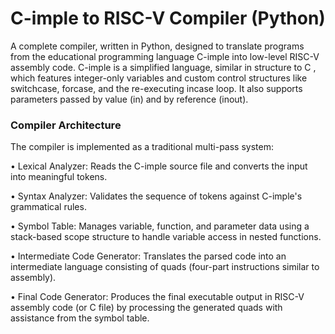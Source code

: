 # **C-imple to RISC-V Compiler (Python)**

A complete compiler, written in Python, designed to translate programs from the educational programming language C-imple into low-level RISC-V assembly code. C-imple is a simplified language, similar in structure to C , which features integer-only variables and custom control structures like switchcase, forcase, and the re-executing incase loop. It also supports parameters passed by value (in) and by reference (inout).

### **Compiler Architecture**

The compiler is implemented as a traditional multi-pass system:

•	Lexical Analyzer: Reads the C-imple source file and converts the input into meaningful tokens.

•	Syntax Analyzer: Validates the sequence of tokens against C-imple's grammatical rules.

•	Symbol Table: Manages variable, function, and parameter data using a stack-based scope structure to handle variable access in nested functions.

•	Intermediate Code Generator: Translates the parsed code into an intermediate language consisting of quads (four-part instructions similar to assembly).

•	Final Code Generator: Produces the final executable output in RISC-V assembly code (or C file) by processing the generated quads with assistance from the symbol table.
